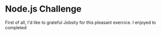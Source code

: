 # Node.js Challenge

First of all, I'd like to grateful Jobsity for this pleasant exercice. I enjoyed to completed
